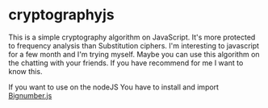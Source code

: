 # cryptographyjs
This is a simple cryptography algorithm on JavaScript. It's more protected to frequency analysis than Substitution ciphers.
I'm interesting to javascript for a few month and I'm trying myself. Maybe you can use this algorithm on the chatting with your friends. If you have recommend for me I want to know this.

If you want to use on the nodeJS
You have to install and import <a href="https://github.com/MikeMcl/bignumber.js/">Bignumber.js</a>

